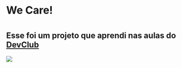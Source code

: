 <h1> We Care! <h1/>
  <h2> Esse foi um projeto que aprendi nas aulas do <a href "https://rodolfomori.com.br/devclub">DevClub<a/></h2>
  <img src="https://github.com/leticiaemerich/desafio-we-care/blob/master/assets/img-we-care-site.png?raw=true">
